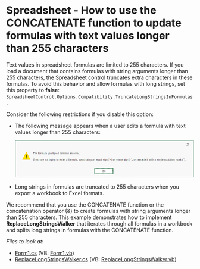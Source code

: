 # Spreadsheet - How to use the CONCATENATE function to update formulas with text values longer than 255 characters

Text values in spreadsheet formulas are limited to 255 characters. If you load a document that contains formulas with string arguments longer than 255 characters, the Spreadsheet control truncates extra characters in these formulas. To avoid this behavior and allow formulas with long strings, set this property to **false**: `SpreadsheetControl.Options.Compatibility.TruncateLongStringsInFormulas`.

Consider the following restrictions if you disable this option:

* The following message appears when a user edits a formula with text values longer than 255 characters:

    ![Error Formula Message](./images/spreadsheet-message.png)

* Long strings in formulas are truncated to 255 characters when you export a workbook to Excel formats. 

We recommend that you use the CONCATENATE function or the concatenation operator (&) to create formulas with string arguments longer than 255 characters. This example demonstrates how to implement **ReplaceLongStringsWalker** that iterates through all formulas in a workbook and splits long strings in formulas with the CONCATENATE function.

<!-- default file list -->
*Files to look at*:

* [Form1.cs](./CS/SpreadsheetApp/Form1.cs) (VB: [Form1.vb](./VB/SpreadsheetApp/Form1.vb))
* [ReplaceLongStringsWalker.cs](./CS/SpreadsheetApp/ReplaceLongStringsWalker.cs) (VB: [ReplaceLongStringsWalker.vb](./VB/SpreadsheetApp/ReplaceLongStringsWalker.vb))
<!-- default file list end -->
